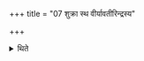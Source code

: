 +++
title = "07 शुक्रा स्थ वीर्यावतीरिन्द्रस्य"

+++

<details><summary>थिते</summary>

शुक्रा स्थ वीर्यावतीरिन्द्रस्य व इन्द्रियावतो देवताभिर्गृह्णामि ७
</details>
